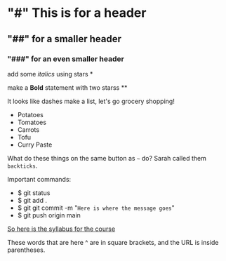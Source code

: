 # "#" This is for a header
## "##" for a smaller header
### "###" for an even smaller header

add some *italics* using stars *

make a **Bold** statement with two starss **

It looks like dashes make a list, let's go grocery shopping!
- Potatoes
- Tomatoes
- Carrots
- Tofu
- Curry Paste

What do these things on the same button as `~` do? Sarah called them `backticks`.



Important commands:
- $ git status
- $ git add .
- $ git git commit -m "`Here is where the message goes`"
- $ git push origin main


[So here is the syllabus for the course](https://github.com/learn-academy-2021-echo/Syllabus)

These words that are here ^ are in square brackets, and the URL is inside parentheses.
